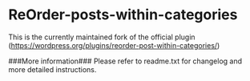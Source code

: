 # ReOrder-posts-within-categories
This is the currently maintained fork of the official plugin (https://wordpress.org/plugins/reorder-post-within-categories/)

###More information###
Please refer to readme.txt for changelog and more detailed instructions.